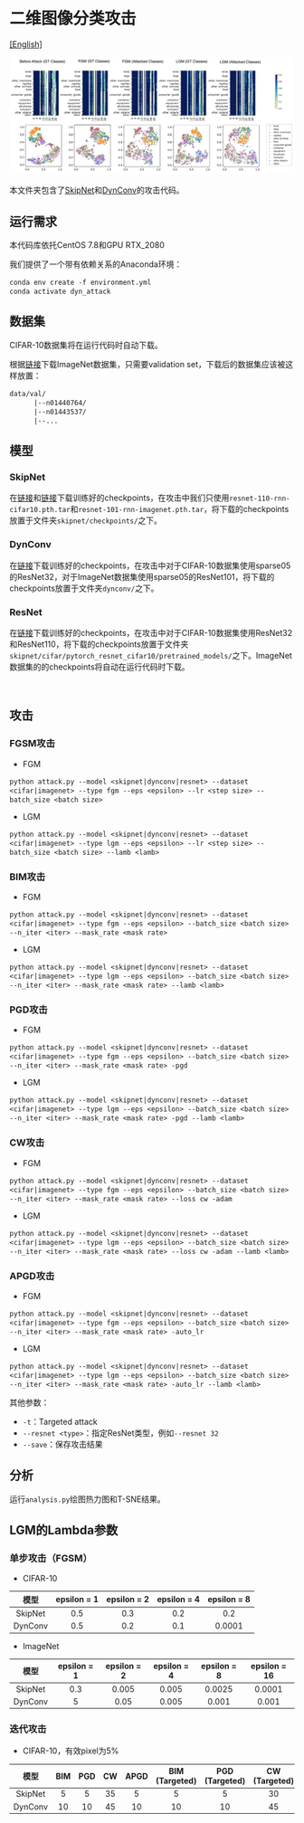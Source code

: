 # 二维图像分类攻击

[[English]](README.md)

<p float="left">
    <img src="../img/imagenet.jpg" width="800"/>
</p>

本文件夹包含了[SkipNet](https://github.com/ucbdrive/skipnet/)和[DynConv](https://github.com/thomasverelst/dynconv)的攻击代码。
&nbsp;

## 运行需求

本代码库依托CentOS 7.8和GPU RTX_2080

我们提供了一个带有依赖关系的Anaconda环境：

``` 
conda env create -f environment.yml
conda activate dyn_attack
``` 

## 数据集

CIFAR-10数据集将在运行代码时自动下载。

根据[链接](https://github.com/facebookarchive/fb.resnet.torch/blob/master/INSTALL.md#download-the-imagenet-dataset)下载ImageNet数据集，只需要validation set，下载后的数据集应该被这样放置：

```
data/val/
      |--n01440764/
      |--n01443537/
      |--...
```

## 模型

### SkipNet
在[链接](https://github.com/ucbdrive/skipnet/tree/master/cifar#demo)和[链接](https://github.com/ucbdrive/skipnet/blob/master/imagenet/README.md)下载训练好的checkpoints，在攻击中我们只使用`resnet-110-rnn-cifar10.pth.tar`和`resnet-101-rnn-imagenet.pth.tar`，将下载的checkpoints放置于文件夹`skipnet/checkpoints/`之下。

### DynConv
在[链接](https://github.com/thomasverelst/dynconv/tree/master/classification#trained-models)下载训练好的checkpoints，在攻击中对于CIFAR-10数据集使用sparse05的ResNet32，对于ImageNet数据集使用sparse05的ResNet101，将下载的checkpoints放置于文件夹`dynconv/`之下。 

### ResNet
在[链接](skipnet/cifar/pytorch_resnet_cifar10/README.md)下载训练好的checkpoints，在攻击中对于CIFAR-10数据集使用ResNet32和ResNet110，将下载的checkpoints放置于文件夹`skipnet/cifar/pytorch_resnet_cifar10/pretrained_models/`之下。ImageNet数据集的的checkpoints将自动在运行代码时下载。

&nbsp;

## 攻击

### FGSM攻击
- FGM

``` 
python attack.py --model <skipnet|dynconv|resnet> --dataset <cifar|imagenet> --type fgm --eps <epsilon> --lr <step size> --batch_size <batch size>
``` 

- LGM

``` 
python attack.py --model <skipnet|dynconv|resnet> --dataset <cifar|imagenet> --type lgm --eps <epsilon> --lr <step size> --batch_size <batch size> --lamb <lamb>
``` 

### BIM攻击
- FGM

``` 
python attack.py --model <skipnet|dynconv|resnet> --dataset <cifar|imagenet> --type fgm --eps <epsilon> --batch_size <batch size> --n_iter <iter> --mask_rate <mask rate>
``` 

- LGM

``` 
python attack.py --model <skipnet|dynconv|resnet> --dataset <cifar|imagenet> --type lgm --eps <epsilon> --batch_size <batch size> --n_iter <iter> --mask_rate <mask rate> --lamb <lamb>
``` 

### PGD攻击
- FGM

``` 
python attack.py --model <skipnet|dynconv|resnet> --dataset <cifar|imagenet> --type fgm --eps <epsilon> --batch_size <batch size> --n_iter <iter> --mask_rate <mask rate> -pgd
``` 

- LGM

``` 
python attack.py --model <skipnet|dynconv|resnet> --dataset <cifar|imagenet> --type lgm --eps <epsilon> --batch_size <batch size> --n_iter <iter> --mask_rate <mask rate> -pgd --lamb <lamb>
``` 

### CW攻击
- FGM

``` 
python attack.py --model <skipnet|dynconv|resnet> --dataset <cifar|imagenet> --type fgm --eps <epsilon> --batch_size <batch size> --n_iter <iter> --mask_rate <mask rate> --loss cw -adam
``` 

- LGM

``` 
python attack.py --model <skipnet|dynconv|resnet> --dataset <cifar|imagenet> --type lgm --eps <epsilon> --batch_size <batch size> --n_iter <iter> --mask_rate <mask rate> --loss cw -adam --lamb <lamb>
``` 

### APGD攻击
- FGM

``` 
python attack.py --model <skipnet|dynconv|resnet> --dataset <cifar|imagenet> --type fgm --eps <epsilon> --batch_size <batch size> --n_iter <iter> --mask_rate <mask rate> -auto_lr
``` 

- LGM

``` 
python attack.py --model <skipnet|dynconv|resnet> --dataset <cifar|imagenet> --type lgm --eps <epsilon> --batch_size <batch size> --n_iter <iter> --mask_rate <mask rate> -auto_lr --lamb <lamb>
``` 

其他参数：

- `-t`：Targeted attack
- `--resnet <type>`：指定ResNet类型，例如`--resnet 32`
- `--save`：保存攻击结果

## 分析

运行`analysis.py`绘图热力图和T-SNE结果。

## LGM的Lambda参数
### 单步攻击（FGSM）

- CIFAR-10

| 模型 | epsilon = 1 | epsilon = 2 | epsilon = 4 | epsilon = 8 | 
| :---: | :---: | :---: | :---: | :---: | 
| SkipNet | 0.5 | 0.3 | 0.2 | 0.2 | 
| DynConv | 0.5 | 0.2 | 0.1 | 0.0001 | 


- ImageNet

| 模型 | epsilon = 1 | epsilon = 2 | epsilon = 4 | epsilon = 8 | epsilon = 16 | 
| :---: | :---: | :---: | :---: | :---: | :---: | 
| SkipNet | 0.3 | 0.005 | 0.005 | 0.0025 | 0.0001 | 
| DynConv | 5 | 0.05 | 0.005 | 0.001 | 0.001 |

### 迭代攻击

- CIFAR-10，有效pixel为5%

| 模型 | BIM | PGD | CW | APGD | BIM (Targeted) | PGD (Targeted) | CW (Targeted) | APGD (Targeted) | 
| :---: | :---: | :---: | :---: | :---: | :---: | :---: | :---: | :---: | 
| SkipNet | 5 | 5 | 35 | 5 | 5 | 5 | 30 | 5 | 
| DynConv | 10 | 10 | 45 | 10 | 10 | 10 | 45 | 10 | 
